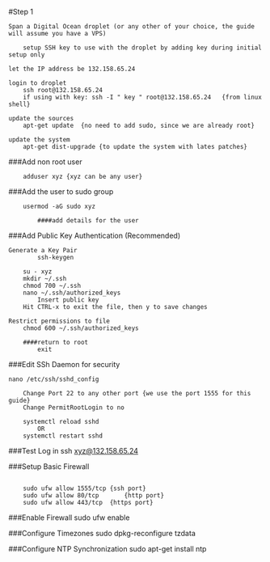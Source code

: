 #Step 1

	Span a Digital Ocean droplet (or any other of your choice, the guide will assume you have a VPS)

		setup SSH key to use with the droplet by adding key during initial setup only

	let the IP address be 132.158.65.24

	login to droplet
		ssh root@132.158.65.24 
		if using with key: ssh -I " key " root@132.158.65.24   {from linux shell}

	update the sources
		apt-get update	{no need to add sudo, since we are already root}

	update the system
		apt-get dist-upgrade {to update the system with lates patches}

###Add non root user

		adduser xyz {xyz can be any user}

###Add the user to sudo group
		
		usermod -aG sudo xyz

			####add details for the user

###Add Public Key Authentication (Recommended)
		
	Generate a Key Pair
			ssh-keygen

		su - xyz
		mkdir ~/.ssh
		chmod 700 ~/.ssh
		nano ~/.ssh/authorized_keys
			Insert public key
		Hit CTRL-x to exit the file, then y to save changes

	Restrict permissions to file
		chmod 600 ~/.ssh/authorized_keys

		####return to root
			exit

###Edit SSh Daemon for security

	nano /etc/ssh/sshd_config

		Change Port 22 to any other port {we use the port 1555 for this guide}
		Change PermitRootLogin to no

		systemctl reload sshd
			OR
		systemctl restart sshd

###Test Log in
		ssh xyz@132.158.65.24

###Setup Basic Firewall
```ShellSession

	sudo ufw allow 1555/tcp	{ssh port}
	sudo ufw allow 80/tcp 		{http port}
	sudo ufw allow 443/tcp 	{https port}
```

###Enable Firewall
		sudo ufw enable

###Configure Timezones
		sudo dpkg-reconfigure tzdata

###Configure NTP Synchronization
		sudo apt-get install ntp


		
